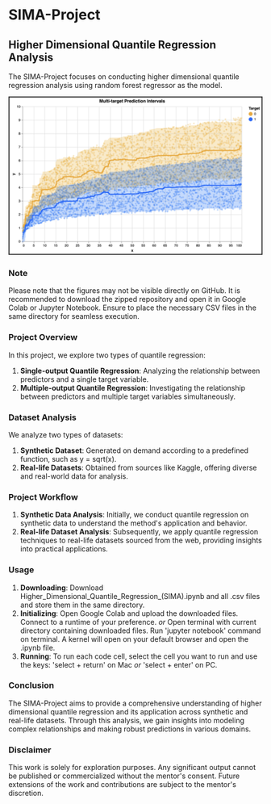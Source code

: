 # SIMA-Project

## Higher Dimensional Quantile Regression Analysis

The SIMA-Project focuses on conducting higher dimensional quantile regression analysis using random forest regressor as the model.

![Figure: Example of Multiple-output Quantile Regression](https://github.com/navkag/SIMA-Project/blob/main/sample_img.png)


### Note

Please note that the figures may not be visible directly on GitHub. It is recommended to download the zipped repository and open it in Google Colab or Jupyter Notebook. Ensure to place the necessary CSV files in the same directory for seamless execution.


### Project Overview

In this project, we explore two types of quantile regression:

1. **Single-output Quantile Regression**: Analyzing the relationship between predictors and a single target variable.
2. **Multiple-output Quantile Regression**: Investigating the relationship between predictors and multiple target variables simultaneously.

### Dataset Analysis

We analyze two types of datasets:

1. **Synthetic Dataset**: Generated on demand according to a predefined function, such as y = sqrt(x).
2. **Real-life Datasets**: Obtained from sources like Kaggle, offering diverse and real-world data for analysis.

### Project Workflow

1. **Synthetic Data Analysis**: Initially, we conduct quantile regression on synthetic data to understand the method's application and behavior.
2. **Real-life Dataset Analysis**: Subsequently, we apply quantile regression techniques to real-life datasets sourced from the web, providing insights into practical applications.

### Usage
1. **Downloading**: Download Higher_Dimensional_Quantile_Regression_(SIMA).ipynb and all .csv files and store them in the same directory.
2. **Initializing**: Open Google Colab and upload the downloaded files. Connect to a runtime of your preference. *or* Open terminal with current directory containing downloaded files. Run 'jupyter notebook' command on terminal. A kernel will open on your default browser and open the .ipynb file.
3. **Running**: To run each code cell, select the cell you want to run and use the keys: 'select + return' on Mac *or* 'select + enter' on PC.

### Conclusion

The SIMA-Project aims to provide a comprehensive understanding of higher dimensional quantile regression and its application across synthetic and real-life datasets. Through this analysis, we gain insights into modeling complex relationships and making robust predictions in various domains.


### Disclaimer

This work is solely for exploration purposes. Any significant output cannot be published or commercialized without the mentor's consent. Future extensions of the work and contributions are subject to the mentor's discretion.


